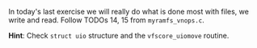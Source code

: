 In today's last exercise we will really do what is done most with files, we write and read. Follow TODOs 14, 15 from `myramfs_vnops.c`.

**Hint**: Check `struct uio` structure and the `vfscore_uiomove` routine.
